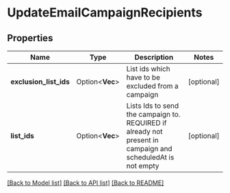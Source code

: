 # UpdateEmailCampaignRecipients

## Properties

Name | Type | Description | Notes
------------ | ------------- | ------------- | -------------
**exclusion_list_ids** | Option<**Vec<i64>**> | List ids which have to be excluded from a campaign | [optional]
**list_ids** | Option<**Vec<i64>**> | Lists Ids to send the campaign to. REQUIRED if already not present in campaign and scheduledAt is not empty | [optional]

[[Back to Model list]](../README.md#documentation-for-models) [[Back to API list]](../README.md#documentation-for-api-endpoints) [[Back to README]](../README.md)


